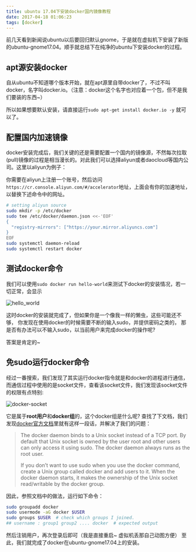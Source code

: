 ```yaml
---
title: ubuntu 17.04下安装docker国内镜像教程
date: 2017-04-18 01:06:23
tags: [docker]
---
```

前几天看到新闻说ubuntu以后要回归默认gnome，于是就在虚拟机下安装了新版的ubuntu-gnome17.04。顺手就总结下在纯净的ubuntu下安装docker的过程。

## apt源安装docker
自从ubuntu不知道哪个版本开始，就在apt源里自带docker了，不过不叫docker，名字叫docker.io。（注意：docker这个名字也对应着一个包，但不是我们要装的东西~）

所以如果想要默认安装，请直接运行`sudo apt-get install docker.io -y` 就可以了。


## 配置国内加速镜像
docker安装完成后，我们关键的还是需要配置一个国内的镜像源，不然每次拉取(pull)镜像的过程是相当漫长的。对此我们可以选择aliyun或者daocloud等国内公司。这里以aliyun为例子：

你需要在aliyun上注册一个账号，然后访问`https://cr.console.aliyun.com/#/accelerator`地址，上面会有你的加速地址，以替换下述命令中的网址。
```bash
# setting aliyun source
sudo mkdir -p /etc/docker
sudo tee /etc/docker/daemon.json <<-'EOF'
{
  "registry-mirrors": ["https://your.mirror.aliyuncs.com"]
}
EOF
sudo systemctl daemon-reload
sudo systemctl restart docker
```

## 测试docker命令
我们可以使用`sudo docker run hello-world`来测试下docker的安装情况，若一切正常，会显示

![hello_world](docker-hello-world.png)

这时docker的安装就完成了，但如果你是一个像我一样的懒虫，这些可能还不够， 你发现在使用docker的时候需要不断的输入sudo，并提供密码之类的， 那是否有办法可以不输入sudo，以当前用户来完成docker的操作呢?

答案是肯定的~
## 免sudo运行docker命令
经过一番搜索，我们发现了其实运行docker指令就是和docker的进程进行通信， 而通信过程中使用的是socket文件，查看该socket文件，我们发现该socket文件的权限有点特别:

![docker-socket](docker-socket.png)

它是属于**root用户**和**docker组**的，这个docker组是什么呢?
查找了下文档，我们发现[docker官方文档](https://docs.docker.com/engine/installation/linux/linux-postinstall/)里就有这样一段话，并解决了我们的问题：
> The docker daemon binds to a Unix socket instead of a TCP port. By default that Unix socket is owned by the user root and other users can only access it using sudo. The docker daemon always runs as the root user.
> 
> If you don’t want to use sudo when you use the docker command, create a Unix group called docker and add users to it. When the docker daemon starts, it makes the ownership of the Unix socket read/writable by the docker group.

因此，参照文档中的做法，运行如下命令：
```bash
sudo groupadd docker
sudo usermode -aG docker $USER
sudo groups $USER  # check which groups I joined.
## username : group1 group2 .... docker  # expected output
```
然后注销用户，再次登录后即可（我是直接重启~ 虚拟机丢那自己动图方便）
至此，我们就完成了docker在ubuntu-gnome17.04上的安装。

